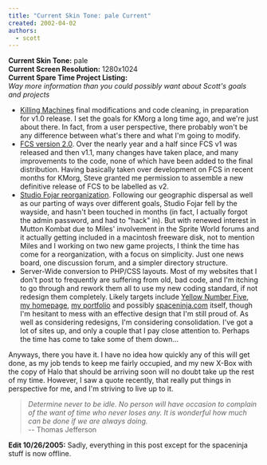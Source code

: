 ```yaml
---
title: "Current Skin Tone: pale Current"
created: 2002-04-02
authors: 
  - scott
---
```


**Current Skin Tone:** pale  
**Current Screen Resolution:** 1280x1024  
**Current Spare Time Project Listing:**  
_Way more information than you could possibly want about Scott's goals and projects_

- [Killing Machines](http://www.killingmachines.org/) final modifications and code cleaning, in preparation for v1.0 release. I set the goals for KMorg a long time ago, and we're just about there. In fact, from a user perspective, there probably won't be any difference between what's there and what I'm going to modify.
- [FCS version 2.0](http://tech.fojar.com/). Over the nearly year and a half since FCS v1 was released and then v1.1, many changes have taken place, and many improvements to the code, none of which have been added to the final distribution. Having basically taken over development on FCS in recent months for KMorg, Steve granted me permission to assemble a new definitive release of FCS to be labelled as v2.
- [Studio Fojar reorganization](http://www.studiofojar.com/). Following our geographic dispersal as well as our parting of ways over different goals, Studio Fojar fell by the wayside, and hasn't been touched in months (in fact, I actually forgot the admin password, and had to "hack" in). But with renewed interest in Mutton Kombat due to Miles' involvement in the Sprite World forums and it actually getting included in a macintosh freeware disk, not to mention Miles and I working on two new game projects, I think the time has come for a reorganization, with a focus on simplicity. Just one news board, one discussion forum, and a simpler directory structure.
- Server-Wide conversion to PHP/CSS layouts. Most of my websites that I don't post to frequently are suffering from old, bad code, and I'm itching to go through and rework them all to use my new coding standard, if not redesign them completely. Likely targets include [Yellow Number Five](http://www.yellow5.com/y5/), [my homepage](http://spaceninja.local/home/), [my portfolio](http://spaceninja.local/port/) and possibly [spaceninja.com](http://spaceninja.local/) itself, though I'm hesitant to mess with an effective design that I'm still proud of. As well as considering redesigns, I'm considering consolidation. I've got a lot of sites up, and only a couple that I pay close attention to. Perhaps the time has come to take some of them down...

Anyways, there you have it. I have no idea how quickly any of this will get done, as my job tends to keep me fairly occupied, and my new X-Box with the copy of Halo that should be arriving soon will no doubt take up the rest of my time. However, I saw a quote recently, that really put things in perspective for me, and I'm striving to live up to it.

> _Determine never to be idle. No person will have occasion to complain of the want of time who never loses any. It is wonderful how much can be done if we are always doing._  
> \-- Thomas Jefferson

**Edit 10/26/2005:** Sadly, everything in this post except for the spaceninja stuff is now offline.
